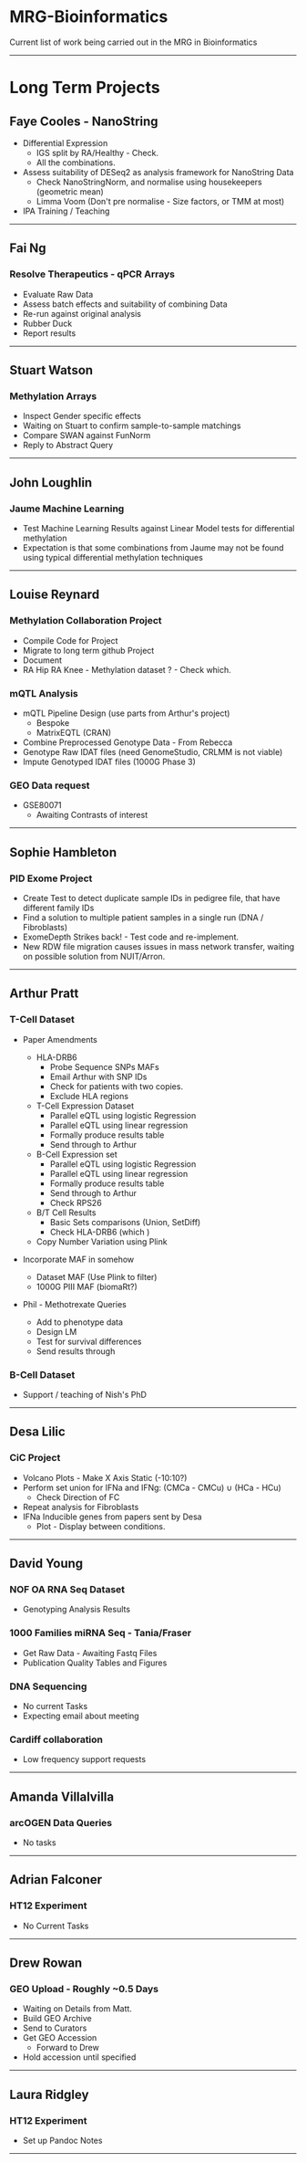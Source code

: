 # MRG-Bioinformatics
Current list of work being carried out in the MRG in Bioinformatics

---

# Long Term Projects
## Faye Cooles - NanoString
* Differential Expression
  * IGS split by RA/Healthy - Check.
  * All the combinations.
* Assess suitability of DESeq2 as analysis framework for NanoString Data
  * Check NanoStringNorm, and normalise using housekeepers (geometric mean)
  * Limma Voom (Don't pre normalise - Size factors, or TMM at most)
* IPA Training / Teaching


---

## Fai Ng
### Resolve Therapeutics - qPCR Arrays
* Evaluate Raw Data
* Assess batch effects and suitability of combining Data
* Re-run against original analysis
* Rubber Duck
* Report results

---

## Stuart Watson
### Methylation Arrays
* Inspect Gender specific effects
* Waiting on Stuart to confirm sample-to-sample matchings
* Compare SWAN against FunNorm
* Reply to Abstract Query

---

## John Loughlin
### Jaume Machine Learning
* Test Machine Learning Results against Linear Model tests for differential methylation
* Expectation is that some combinations from Jaume may not be found using typical differential methylation techniques

---

## Louise Reynard
### Methylation Collaboration Project
* Compile Code for Project
* Migrate to long term github Project
* Document
* RA Hip RA Knee - Methylation dataset ? - Check which.

### mQTL Analysis
* mQTL Pipeline Design (use parts from Arthur's project)
  * Bespoke
  * MatrixEQTL (CRAN)
* Combine Preprocessed Genotype Data - From Rebecca
* Genotype Raw IDAT files (need GenomeStudio, CRLMM is not viable)
* Impute Genotyped IDAT files (1000G Phase 3)

### GEO Data request
* GSE80071
  * Awaiting Contrasts of interest

---

## Sophie Hambleton
### PID Exome Project
* Create Test to detect duplicate sample IDs in pedigree file, that have different family IDs
* Find a solution to multiple patient samples in a single run (DNA / Fibroblasts)
* ExomeDepth Strikes back! - Test code and re-implement.
* New RDW file migration causes issues in mass network transfer, waiting on possible solution from NUIT/Arron.

---

## Arthur Pratt
### T-Cell Dataset
* Paper Amendments
  * HLA-DRB6
    * Probe Sequence SNPs MAFs
    * Email Arthur with SNP IDs
    * Check for patients with two copies.
    * Exclude HLA regions
  * T-Cell Expression Dataset
    * Parallel eQTL using logistic Regression
    * Parallel eQTL using linear regression
    * Formally produce results table
    * Send through to Arthur
  * B-Cell Expression set
    * Parallel eQTL using logistic Regression
    * Parallel eQTL using linear regression
    * Formally produce results table
    * Send through to Arthur
    * Check RPS26
  * B/T Cell Results
    * Basic Sets comparisons (Union, SetDiff)
    * Check HLA-DRB6 (which )
  * Copy Number Variation using Plink

* Incorporate MAF in somehow
  * Dataset MAF (Use Plink to filter)
  * 1000G PIII MAF (biomaRt?)

* Phil - Methotrexate Queries
  * Add to phenotype data
  * Design LM
  * Test for survival differences
  * Send results through


### B-Cell Dataset
* Support / teaching of Nish's PhD

---

## Desa Lilic
### CiC Project
* Volcano Plots - Make X Axis Static (-10:10?)
* Perform set union for IFNa and IFNg: (CMCa - CMCu) ∪ (HCa - HCu)
  * Check Direction of FC
* Repeat analysis for Fibroblasts
* IFNa Inducible genes from papers sent by Desa
  * Plot - Display between conditions.

---

## David Young
### NOF OA RNA Seq Dataset
* Genotyping Analysis Results

### 1000 Families miRNA Seq - Tania/Fraser
* Get Raw Data - Awaiting Fastq Files
* Publication Quality Tables and Figures

### DNA Sequencing
* No current Tasks
* Expecting email about meeting

### Cardiff collaboration
* Low frequency support requests

---

## Amanda Villalvilla
### arcOGEN Data Queries
* No tasks

---

## Adrian Falconer
### HT12 Experiment
* No Current Tasks

---

## Drew Rowan
### GEO Upload - Roughly ~0.5 Days
* Waiting on Details from Matt.
* Build GEO Archive
* Send to Curators
* Get GEO Accession
  * Forward to Drew
* Hold accession until specified

---

## Laura Ridgley
### HT12 Experiment
* Set up Pandoc Notes

---
